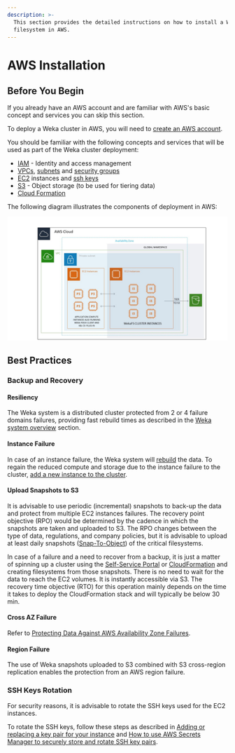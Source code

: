 ```yaml
---
description: >-
  This section provides the detailed instructions on how to install a Weka
  filesystem in AWS.
---
```


# AWS Installation

## Before You Begin

If you already have an AWS account and are familiar with AWS's basic concept and services you can skip this section.

To deploy a Weka cluster in AWS, you will need to [create an AWS account](https://aws.amazon.com/account/).

You should be familiar with the following concepts and services that will be used as part of the Weka cluster deployment:

* [IAM](https://docs.aws.amazon.com/IAM/latest/UserGuide/introduction.html) - Identity and access management
* [VPCs](https://docs.aws.amazon.com/vpc/latest/userguide/what-is-amazon-vpc.html), [subnets](https://docs.aws.amazon.com/vpc/latest/userguide/VPC_Subnets.html) and [security groups](https://docs.aws.amazon.com/vpc/latest/userguide/VPC_SecurityGroups.html)
* [EC2](https://aws.amazon.com/documentation/ec2/) instances and [ssh keys](https://docs.aws.amazon.com/AWSEC2/latest/UserGuide/ec2-key-pairs.html)
* [S3](https://docs.aws.amazon.com/AmazonS3/latest/dev/Introduction.html) - Object storage \(to be used for tiering data\) 
* [Cloud Formation](https://aws.amazon.com/documentation/cloudformation/)

The following diagram illustrates the components of deployment in AWS:

![AWS Architecture Diagram](../../.gitbook/assets/weka-cluster-on-aws-082420.jpg)

## Best Practices

### Backup and Recovery

#### Resiliency

The Weka system is a distributed cluster protected from 2 or 4 failure domains failures, providing fast rebuild times as described in the [Weka system overview](../../overview/about.md#weka-functionality-features) section.

#### Instance Failure

In case of an instance failure, the Weka system will [rebuild](../../overview/about.md#distributed-network-scheme) the data. To regain the reduced compute and storage due to the instance failure to the cluster, [add a new instance to the cluster](../../usage/expanding-and-shrinking-cluster-resources/stages-in-adding-a-backend-host.md).

#### Upload Snapshots to S3

It is advisable to use periodic \(incremental\) snapshots to back-up the data and protect from multiple EC2 instances failures. The recovery point objective \(RPO\) would be determined by the cadence in which the snapshots are taken and uploaded to S3. The RPO changes between the type of data, regulations, and company policies, but it is advisable to upload at least daily snapshots \([Snap-To-Object](../../fs/snap-to-obj.md#about-snap-to-object)\) of the critical filesystems.

In case of a failure and a need to recover from a backup, it is just a matter of spinning up a cluster using the [Self-Service Portal](self-service-portal.md) or [CloudFormation](cloudformation.md) and creating filesystems from those snapshots. There is no need to wait for the data to reach the EC2 volumes. It is instantly accessible via S3. The recovery time objective \(RTO\) for this operation mainly depends on the time it takes to deploy the CloudFormation stack and will typically be below 30 min.

#### Cross AZ Failure

Refer to [Protecting Data Against AWS Availability Zone Failures](../../fs/snap-to-obj.md#protecting-data-against-aws-availability-zone-failures).

#### Region Failure

The use of Weka snapshots uploaded to S3 combined with S3 cross-region replication enables the protection from an AWS region failure.

### SSH Keys Rotation

For security reasons, it is advisable to rotate the SSH keys used for the EC2 instances. 

To rotate the SSH keys, follow these steps as described in [Adding or replacing a key pair for your instance](https://docs.aws.amazon.com/AWSEC2/latest/UserGuide/ec2-key-pairs.html#replacing-key-pair) and [How to use AWS Secrets Manager to securely store and rotate SSH key pairs](https://aws.amazon.com/blogs/security/how-to-use-aws-secrets-manager-securely-store-rotate-ssh-key-pairs/).



